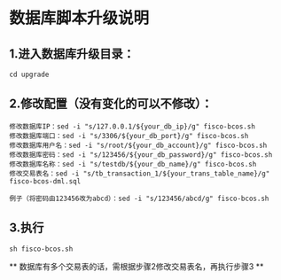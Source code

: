 # 数据库脚本升级说明

## 1.进入数据库升级目录：
```shell
cd upgrade
```

## 2.修改配置（没有变化的可以不修改）：
```shell
修改数据库IP：sed -i "s/127.0.0.1/${your_db_ip}/g" fisco-bcos.sh
修改数据库端口：sed -i "s/3306/${your_db_port}/g" fisco-bcos.sh
修改数据库用户名：sed -i "s/root/${your_db_account}/g" fisco-bcos.sh
修改数据库密码：sed -i "s/123456/${your_db_password}/g" fisco-bcos.sh
修改数据库名称：sed -i "s/testdb/${your_db_name}/g" fisco-bcos.sh
修改交易表名：sed -i "s/tb_transaction_1/${your_trans_table_name}/g" fisco-bcos-dml.sql

例子（将密码由123456改为abcd）：sed -i "s/123456/abcd/g" fisco-bcos.sh
```

## 3.执行
```shell
sh fisco-bcos.sh
```
** 数据库有多个交易表的话，需根据步骤2修改交易表名，再执行步骤3 **
